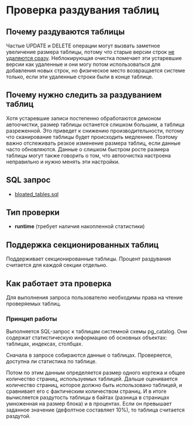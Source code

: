 # Проверка раздувания таблиц

## Почему раздуваются таблицы

Частые UPDATE и DELETE операции могут вызвать заметное увеличение размера таблицы,
потому что старые версии строк [не удаляются сразу](https://postgrespro.ru/docs/postgresql/17/routine-vacuuming).
Неблокирующая очистка помечает эти устаревшие версии как удаленные и они могу потом использоваться для добавления новых строк,
но физическое место возвращается системе только, если эти удаленные строки были в конце таблице.

## Почему нужно следить за раздуванием таблиц

Хотя устаревшие записи постепенно обработаются демоном автоочистки, размер таблицы останется слишком большим, а таблица разреженной.
Это приведет к снижению производительности, потому что сканирование таблицы будет происходить медленнее.
Поэтому важно отслеживать резкое изменение размера таблиц, если данные часто обновляются.
Данные о слишком быстром росте размера таблицы могут также говорить о том, что автоочистка настроена неправильно и нужно менять эти настройки.

## SQL запрос

- [bloated_tables.sql](https://github.com/mfvanek/pg-index-health-sql/blob/master/sql/bloated_tables.sql)

## Тип проверки

- **runtime** (требует наличия накопленной статистики)

## Поддержка секционированных таблиц

Поддерживает секционированные таблицы. Процент раздувания считается для каждой секции отдельно.

## Как работает эта проверка

Для выполнения запроса пользователю необходимы права на чтение проверяемых таблиц.

### Принцип работы

Выполняется SQL-запрос к таблицам системной схемы pg_catalog. Они содержат статистическую информацию об основных объектах:
таблицах, индексах, столбцах.

Сначала в запросе собираются данные о таблицах. Проверяется, доступна ли статистика по таблице.

Потом по этим данным определяется размер одного кортежа и общее количество страниц, используемых таблицей. Дальше оценивается количество страниц, которое должно быть использовано таблицей, и сравнивает его с фактическим количеством страниц.
И в итоге вычисляется раздутость таблицы в байтах (разница в страницах умноженная на размер блока) и в процентах. Если он превышает заданное значение (дефолтное составляет 10%), то таблица считается раздутой.
